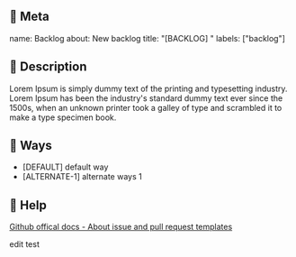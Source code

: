 ## 🍕 Meta
name: Backlog
about: New backlog
title: "[BACKLOG] "
labels: ["backlog"]

## 🎹 Description  
Lorem Ipsum is simply dummy text of the printing and typesetting industry. Lorem Ipsum has been the industry's standard dummy text ever since the 1500s, when an unknown printer took a galley of type and scrambled it to make a type specimen book. 

## 🏃 Ways 
- [DEFAULT] default way
- [ALTERNATE-1] alternate ways 1 

## 🌝 Help
[Github offical docs - About issue and pull request templates](https://docs.github.com/en/communities/using-templates-to-encourage-useful-issues-and-pull-requests/about-issue-and-pull-request-templates)

edit test
